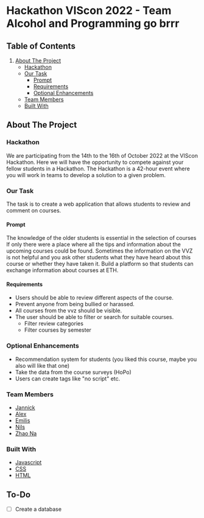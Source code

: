 # Hackathon VIScon 2022 - Team Alcohol and Programming go brrr
## Table of Contents

1. [About The Project](#about-the-project)
   - [Hackathon](#hackathon) 
   - [Our Task](#our-task)
      - [Prompt](#prompt)
      - [Requirements](#requirements)
      - [Optional Enhancements](#optional-enhancements)
   - [Team Members](#team-members)
   - [Built With](#built-with)
   

## About The Project
### Hackathon
We are participating from the 14th to the 16th of October 2022 at the VIScon Hackathon.
Here we will have the opportunity to compete against your fellow students in a Hackathon.
The Hackathon is a 42-hour event where you will work in teams to develop a solution to a given problem.

### Our Task
The task is to create a web application that allows students to review and comment on courses.

#### Prompt
The knowledge of the older students is essential in the selection of courses If only there were a place where all the
tips and information about the upcoming courses could be found. Sometimes the information on the VVZ is not helpful and
you ask other students what they have heard about this course or whether they have taken it. Build a platform so that
students can exchange information about courses at ETH.

#### Requirements
- Users should be able to review different aspects of the course.
- Prevent anyone from being bullied or harassed.
- All courses from the vvz should be visible.
- The user should be able to filter or search for suitable courses.
   - Filter review categories
   - Filter courses by semester

### Optional Enhancements
- Recommendation system for students (you liked this course, maybe you also will like that one)
- Take the data from the course surveys (HoPo)
- Users can create tags like "no script" etc.

### Team Members
- [Jannick](https://github.com/IQisMySenpai)
- [Alex](https://github.com/AliSot2000)
- [Emilis](https://github.com/eguzys)
- [Nils](https://github.com/nilsegger)
- [Zhao Na](https://github.com/zhaona99)

### Built With

- [Javascript](https://www.javascript.com)
- [CSS](https://developer.mozilla.org/en-US/docs/Glossary/CSS)
- [HTML](https://developer.mozilla.org/en-US/docs/Glossary/HTML)

## To-Do
- [ ] Create a database